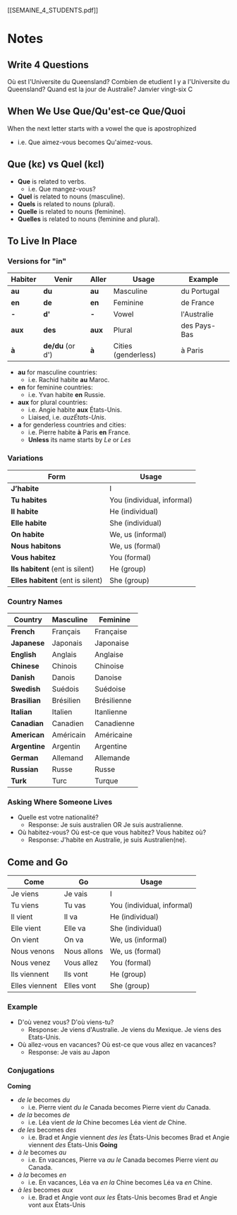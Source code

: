 [[SEMAINE_4_STUDENTS.pdf]]
# Notes
## Write 4 Questions
Où est l'Universite du Queensland?
Combien de etudient I y a l'Universite du Queensland?
Quand est la jour de Australie? Janvier vingt-six
C

## When We Use Que/Qu'est-ce Que/Quoi
When the next letter starts with a vowel the que is apostrophized
* i.e. Que aimez-vous becomes Qu'aimez-vous.

## Que (kε) vs Quel (kεl)
* **Que** is related to verbs.
	* i.e. Que mangez-vous?
* **Quel** is related to nouns (masculine).
* **Quels** is related to nouns (plural).
* **Quelle** is related to nouns (feminine).
* **Quelles** is related to nouns (feminine and plural).

## To Live In Place
### Versions for "in"
| Habiter | Venir             | Aller   | Usage               | Example      |
| ------- | ----------------- | ------- | ------------------- | ------------ |
| **au**  | **du**            | **au**  | Masculine           | du Portugal  |
| **en**  | **de**            | **en**  | Feminine            | de France    |
| **-**   | **d'**            | **-**   | Vowel               | l'Australie  |
| **aux** | **des**           | **aux** | Plural              | des Pays-Bas |
| **à**   | **de/du** (or d') | **à**   | Cities (genderless) | à Paris      |
* **au** for masculine countries:
	* i.e. Rachid habite **au** Maroc.
* **en** for feminine countries:
	* i.e. Yvan habite **en** Russie.
* **aux** for plural countries:
	* i.e. Angie habite **aux** États-Unis.
	* Liaised, i.e. *auzÉtats-Unis*.
* **a** for genderless countries and cities:
	* i.e. Pierre habite **à** Paris **en** France.
	* **Unless** its name starts by *Le* or *Les*
### Variations
| Form                               | Usage                      |
| ---------------------------------- | -------------------------- |
| **J’habite**                       | I                          |
| **Tu habites**                     | You (individual, informal) |
| **Il habite**                      | He (individual)            |
| **Elle habite**                    | She (individual)           |
| **On habite**                      | We, us (informal)          |
| **Nous habitons**                  | We, us (formal)            |
| **Vous habitez**                   | You (formal)               |
| **Ils habitent** (ent is silent)   | He (group)                 |
| **Elles habitent** (ent is silent) | She (group)                |
### Country Names
| Country       | Masculine | Feminine    |
| ------------- | --------- | ----------- |
| **French**    | Français  | Française   |
| **Japanese**  | Japonais  | Japonaise   |
| **English**   | Anglais   | Anglaise    |
| **Chinese**   | Chinois   | Chinoise    |
| **Danish**    | Danois    | Danoise     |
| **Swedish**   | Suédois   | Suédoise    |
| **Brasilian** | Brésilien | Brésilienne |
| **Italian**   | Italien   | Itanlienne  |
| **Canadian**  | Canadien  | Canadienne  |
| **American**  | Américain | Américaine  |
| **Argentine** | Argentin  | Argentine   |
| **German**    | Allemand  | Allemande   |
| **Russian**   | Russe     | Russe       |
| **Turk**      | Turc      | Turque      |
### Asking Where Someone Lives
* Quelle est votre nationalité?
	* Response: Je suis australien OR Je suis australienne.
* Où habitez-vous? Où est-ce que vous habitez? Vous habitez où?
	* Response: J'habite en Australie, je suis Australien(ne).
## Come and Go

| Come           | Go          | Usage                      |
| -------------- | ----------- | -------------------------- |
| Je viens       | Je vais     | I                          |
| Tu viens       | Tu vas      | You (individual, informal) |
| Il vient       | Il va       | He (individual)            |
| Elle vient     | Elle va     | She (individual)           |
| On vient       | On va       | We, us (informal)          |
| Nous venons    | Nous allons | We, us (formal)            |
| Nous venez     | Vous allez  | You (formal)               |
| Ils viennent   | Ils vont    | He (group)                 |
| Elles viennent | Elles vont  | She (group)                |
### Example
* D'où venez vous? D'où viens-tu?
	* Response: Je viens d'Australie. Je viens du Mexique. Je viens des Etats-Unis.
* Où allez-vous en vacances? Où est-ce que vous allez en vacances?
	* Response: Je vais au Japon
### Conjugations
**Coming**
* *de le* becomes *du*
	* i.e. Pierre vient *du le* Canada becomes Pierre vient *du* Canada.
* *de la* becomes *de*
	* i.e. Léa vient *de la* Chine becomes Léa vient *de* Chine.
* *de les* becomes *des*
	* i.e. Brad et Angie viennent *des les* États-Unis becomes Brad et Angie viennent *des* États-Unis
**Going**
* *à le* becomes *au*
	* i.e. En vacances, Pierre va *au le* Canada becomes Pierre vient *au* Canada.
* *à la* becomes *en*
	* i.e. En vacances, Léa va *en la* Chine becomes Léa va *en* Chine.
* *à les* becomes *aux*
	* i.e. Brad et Angie vont *aux les* États-Unis becomes Brad et Angie vont aux États-Unis